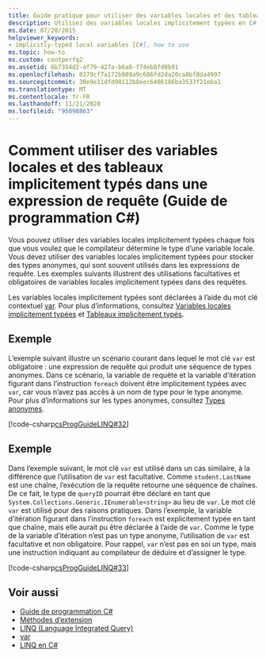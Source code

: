 ```yaml
---
title: Guide pratique pour utiliser des variables locales et des tableaux implicitement typés dans une expression de requête-Guide de programmation C#
description: Utilisez des variables locales implicitement typées en C# pour que le compilateur détermine le type d’une variable locale. Vous devez les utiliser pour stocker des types anonymes.
ms.date: 07/20/2015
helpviewer_keywords:
- implicitly-typed local variables [C#], how to use
ms.topic: how-to
ms.custom: contperfq2
ms.assetid: 6b7354d2-af79-427a-b6a8-f74eb8fd0b91
ms.openlocfilehash: 0379cf7a172b989a9c686fd2da20ca8bf8da4997
ms.sourcegitcommit: 30e9e11dfd90112b8eec6406186ba3533f21eba1
ms.translationtype: MT
ms.contentlocale: fr-FR
ms.lasthandoff: 11/21/2020
ms.locfileid: "95098863"
---
```

# <a name="how-to-use-implicitly-typed-local-variables-and-arrays-in-a-query-expression-c-programming-guide"></a>Comment utiliser des variables locales et des tableaux implicitement typés dans une expression de requête (Guide de programmation C#)

Vous pouvez utiliser des variables locales implicitement typées chaque fois que vous voulez que le compilateur détermine le type d’une variable locale. Vous devez utiliser des variables locales implicitement typées pour stocker des types anonymes, qui sont souvent utilisés dans les expressions de requête. Les exemples suivants illustrent des utilisations facultatives et obligatoires de variables locales implicitement typées dans des requêtes.  
  
 Les variables locales implicitement typées sont déclarées à l’aide du mot clé contextuel [var](../../language-reference/keywords/var.md). Pour plus d’informations, consultez [Variables locales implicitement typées](./implicitly-typed-local-variables.md) et [Tableaux implicitement typés](../arrays/implicitly-typed-arrays.md).  
  
## <a name="example"></a>Exemple  

 L’exemple suivant illustre un scénario courant dans lequel le mot clé `var` est obligatoire : une expression de requête qui produit une séquence de types anonymes. Dans ce scénario, la variable de requête et la variable d’itération figurant dans l’instruction `foreach` doivent être implicitement typées avec `var`, car vous n’avez pas accès à un nom de type pour le type anonyme. Pour plus d’informations sur les types anonymes, consultez [Types anonymes](./anonymous-types.md).  
  
 [!code-csharp[csProgGuideLINQ#32](~/samples/snippets/csharp/VS_Snippets_VBCSharp/csProgGuideLINQ/CS/csRef30LangFeatures_2.cs#32)]  
  
## <a name="example"></a>Exemple  

 Dans l’exemple suivant, le mot clé `var` est utilisé dans un cas similaire, à la différence que l’utilisation de `var` est facultative. Comme `student.LastName` est une chaîne, l’exécution de la requête retourne une séquence de chaînes. De ce fait, le type de `queryID` pourrait être déclaré en tant que `System.Collections.Generic.IEnumerable<string>` au lieu de `var`. Le mot clé `var` est utilisé pour des raisons pratiques. Dans l’exemple, la variable d’itération figurant dans l’instruction `foreach` est explicitement typée en tant que chaîne, mais elle aurait pu être déclarée à l’aide de `var`. Comme le type de la variable d’itération n’est pas un type anonyme, l’utilisation de `var` est facultative et non obligatoire. Pour rappel, `var` n’est pas en soi un type, mais une instruction indiquant au compilateur de déduire et d’assigner le type.  
  
 [!code-csharp[csProgGuideLINQ#33](~/samples/snippets/csharp/VS_Snippets_VBCSharp/csProgGuideLINQ/CS/csRef30LangFeatures_2.cs#33)]  
  
## <a name="see-also"></a>Voir aussi

- [Guide de programmation C#](../index.md)
- [Méthodes d’extension](./extension-methods.md)
- [LINQ (Language Integrated Query)](../../linq/index.md)
- [var](../../language-reference/keywords/var.md)
- [LINQ en C#](../../linq/index.md)
